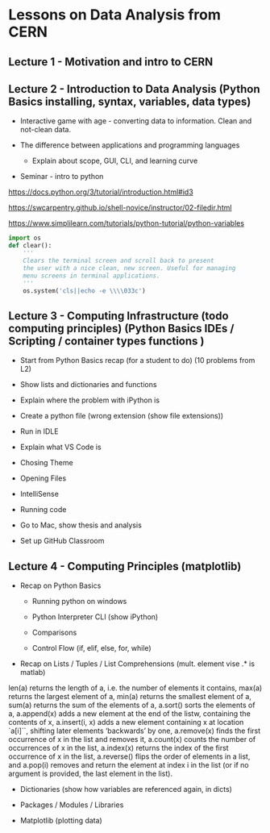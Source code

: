 # Lessons on Data Analysis from CERN

## Lecture 1 - Motivation and intro to CERN 

## Lecture 2 - Introduction to Data Analysis (Python Basics installing, syntax, variables, data types)

- Interactive game with age - converting data to information. Clean and
  not-clean data. 

- The difference between applications and programming languages

  - Explain about scope, GUI, CLI, and learning curve
  

- Seminar - intro to python

https://docs.python.org/3/tutorial/introduction.html#id3

https://swcarpentry.github.io/shell-novice/instructor/02-filedir.html

https://www.simplilearn.com/tutorials/python-tutorial/python-variables


```python
import os
def clear():
    '''
    Clears the terminal screen and scroll back to present
    the user with a nice clean, new screen. Useful for managing
    menu screens in terminal applications.
    '''
    os.system('cls||echo -e \\\\033c')
```

##  Lecture 3 - Computing Infrastructure (todo computing principles) (Python Basics IDEs / Scripting / container types functions )

- Start from Python Basics recap (for a student to do) (10 problems from L2)
- Show lists and dictionaries and functions 
- Explain where the problem with iPython is 
- Create a python file (wrong extension (show file extensions))
- Run in IDLE 
- Explain what VS Code is 
- Chosing Theme 
- Opening Files 
- IntelliSense
- Running code

- Go to Mac, show thesis and analysis 

- Set up GitHub Classroom 

## Lecture 4 - Computing Principles (matplotlib)

- Recap on Python Basics
  - Running python on windows 
  - Python Interpreter CLI (show iPython)

  - Comparisons 
  - Control Flow (if, elif, else, for, while)

- Recap on Lists / Tuples / List Comprehensions (mult. element vise .* is
  matlab)

len(a) returns the length of a, i.e. the number of elements it contains,
max(a) returns the largest element of a,
min(a) returns the smallest element of a,
sum(a) returns the sum of the elements of a,
a.sort() sorts the elements of a,
a.append(x) adds a new element at the end of the listw, containing the contents of x,
a.insert(i, x) adds a new element containing x at location `a[i]``, shifting later elements ‘backwards’ by one,
a.remove(x) finds the first occurrence of x in the list and removes it,
a.count(x) counts the number of occurrences of x in the list,
a.index(x) returns the index of the first occurrence of x in the list,
a.reverse() flips the order of elements in a list, and
a.pop(i) removes and return the element at index i in the list (or if no
argument is provided, the last element in the list).

- Dictionaries (show how variables are referenced again, in dicts)

- Packages / Modules / Libraries

- Matplotlib (plotting data)